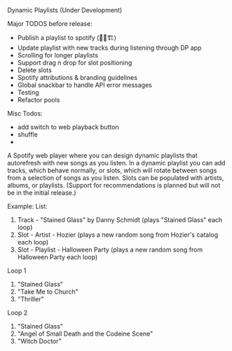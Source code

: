 Dynamic Playlists (Under Development)

Major TODOS before release:
- Publish a playlist to spotify (🔨🚧🏗️)
- Update playlist with new tracks during listening through DP app
- Scrolling for longer playlists
- Support drag n drop for slot positioning
- Delete slots
- Spotify attributions & branding guidelines
- Global snackbar to handle API error messages
- Testing
- Refactor pools

Misc Todos:
- add switch to web playback button
- shuffle
- 

A Spotify web player where you can design dynamic playlists that autorefresh with new songs as you listen.
In a dynamic playlist you can add tracks, which behave normally, or slots, which will rotate between songs from a selection of songs as you listen. Slots can be populated with artists, albums, or playlists. (Support for recommendations is planned but will not be in the initial release.)

Example: 
List:
1. Track - "Stained Glass" by Danny Schmidt (plays "Stained Glass" each loop)
2. Slot - Artist - Hozier (plays a new random song from Hozier's catalog each loop)
3. Slot - Playlist - Halloween Party (plays a new random song from Halloween Party each loop)

Loop 1
1. "Stained Glass"
2. "Take Me to Church"
3. "Thriller"

Loop 2
1. "Stained Glass"
2. "Angel of Small Death and the Codeine Scene"
3. "Witch Doctor"
